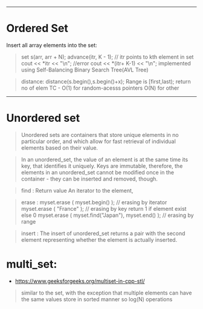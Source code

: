 *****
# Ordered Set
Insert all array elements into the set:
>  set<int> s(arr, arr + N);
>	advance(itr, K - 1); // itr points to kth element in set
	cout << *itr << "\n";
  //error
	cout << *(itr+ K-1) << "\n";
>implemented using Self-Balancing Binary Search Tree(AVL Tree)

> distance:
  distance(s.begin(),s.begin()+x);
  Range is [first,last);
  return no of elem
  TC - O(1) for random-acesss pointers O(N) for other
*****
# Unordered set

> Unordered sets are containers that store unique elements in no particular order, and which allow for fast retrieval  of individual elements based on their value.

> In an unordered_set, the value of an element is at the same time its key, that identifies it uniquely. Keys are immutable, therefore, the elements in an unordered_set cannot be modified once in the container - they can be inserted and removed, though.

> find : 
  Return value
  An iterator to the element, 

> erase :
  myset.erase ( myset.begin() );                    // erasing by iterator
  myset.erase ( "France" );                         // erasing by key return 1 if element exist else 0
  myset.erase ( myset.find("Japan"), myset.end() ); // erasing by range

> insert : 
  The insert of unordered_set returns a pair with the second element representing whether the element is actually inserted.

# multi_set:
- https://www.geeksforgeeks.org/multiset-in-cpp-stl/
> similar to the set, with the exception that multiple elements can have the same values
> store in sorted manner so log(N) operations